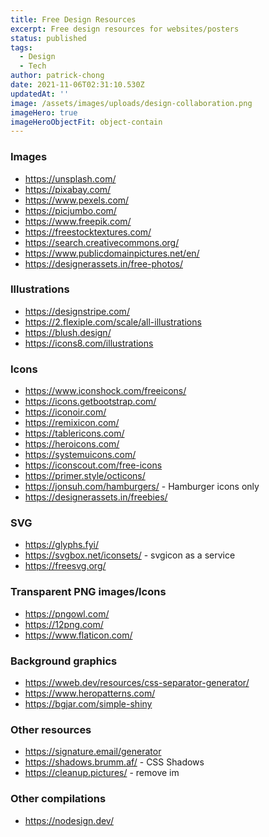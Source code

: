 ```yaml
---
title: Free Design Resources
excerpt: Free design resources for websites/posters
status: published
tags:
  - Design
  - Tech
author: patrick-chong
date: 2021-11-06T02:31:10.530Z
updatedAt: ''
image: /assets/images/uploads/design-collaboration.png
imageHero: true
imageHeroObjectFit: object-contain
---
```


### Images

- https://unsplash.com/
- https://pixabay.com/
- https://www.pexels.com/
- https://picjumbo.com/
- https://www.freepik.com/
- https://freestocktextures.com/
- https://search.creativecommons.org/
- https://www.publicdomainpictures.net/en/
- https://designerassets.in/free-photos/

### Illustrations

- https://designstripe.com/
- https://2.flexiple.com/scale/all-illustrations
- https://blush.design/
- https://icons8.com/illustrations

### Icons

- https://www.iconshock.com/freeicons/
- https://icons.getbootstrap.com/
- https://iconoir.com/
- https://remixicon.com/
- https://tablericons.com/
- https://heroicons.com/
- https://systemuicons.com/
- https://iconscout.com/free-icons
- https://primer.style/octicons/
- https://jonsuh.com/hamburgers/ - Hamburger icons only
- https://designerassets.in/freebies/

### SVG

- https://glyphs.fyi/
- https://svgbox.net/iconsets/ - svgicon as a service
- https://freesvg.org/

### Transparent PNG images/Icons

- https://pngowl.com/
- https://12png.com/
- https://www.flaticon.com/

### Background graphics

- https://wweb.dev/resources/css-separator-generator/
- https://www.heropatterns.com/
- https://bgjar.com/simple-shiny

### Other resources

- https://signature.email/generator
- https://shadows.brumm.af/ - CSS Shadows
- https://cleanup.pictures/ - remove im

### Other compilations

- https://nodesign.dev/
